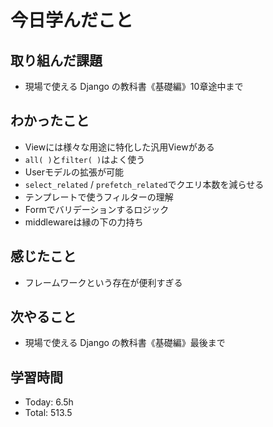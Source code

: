 # 今日学んだこと
## 取り組んだ課題
- 現場で使える Django の教科書《基礎編》10章途中まで
## わかったこと
- Viewには様々な用途に特化した汎用Viewがある
- `all( )`と`filter( )`はよく使う
- Userモデルの拡張が可能
- `select_related` / `prefetch_related`でクエリ本数を減らせる
- テンプレートで使うフィルターの理解
- Formでバリデーションするロジック
- middlewareは縁の下の力持ち
## 感じたこと
- フレームワークという存在が便利すぎる
## 次やること
- 現場で使える Django の教科書《基礎編》最後まで
## 学習時間
- Today: 6.5h
- Total: 513.5